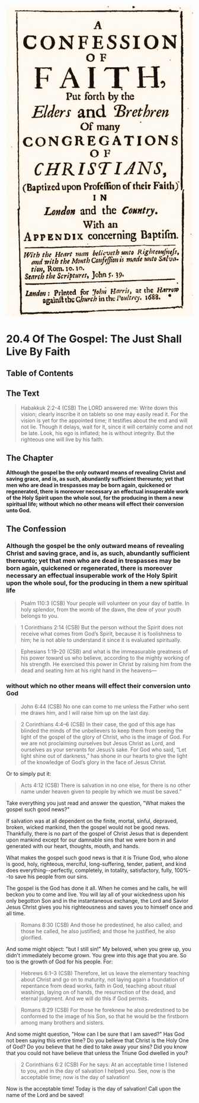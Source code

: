<img class="intro-right" src="../images/art-1689.png">

# 20.4 Of The Gospel: The Just Shall Live By Faith

## Table of Contents

<!-- toc -->

## The Text

>Habakkuk 2:2-4 (CSB) The LORD answered me:
>Write down this vision;
>clearly inscribe it on tablets
>so one may easily read it.
>For the vision is yet for the appointed time;
>it testifies about the end and will not lie.
>Though it delays, wait for it,
>since it will certainly come and not be late.
>Look, his ego is inflated;
>he is without integrity.
>But the righteous one will live by his faith.

## The Chapter

**Although the gospel be the only outward means of revealing Christ and saving grace, and is, as such, abundantly sufficient thereunto; yet that men who are dead in trespasses may be born again, quickened or regenerated, there is moreover necessary an effectual insuperable work of the Holy Spirit upon the whole soul, for the producing in them a new spiritual life; without which no other means will effect their conversion unto God.**

## The Confession

### Although the gospel be the only outward means of revealing Christ and saving grace, and is, as such, abundantly sufficient thereunto; yet that men who are dead in trespasses may be born again, quickened or regenerated, there is moreover necessary an effectual insuperable work of the Holy Spirit upon the whole soul, for the producing in them a new spiritual life

>Psalm 110:3 (CSB) Your people will volunteer on your day of battle. In holy splendor, from the womb of the dawn, the dew of your youth belongs to you.

>1 Corinthians 2:14 (CSB) But the person without the Spirit does not receive what comes from God’s Spirit, because it is foolishness to him; he is not able to understand it since it is evaluated spiritually.

>Ephesians 1:19–20 (CSB) and what is the immeasurable greatness of his power toward us who believe, according to the mighty working of his strength. He exercised this power in Christ by raising him from the dead and seating him at his right hand in the heavens—

### without which no other means will effect their conversion unto God

>John 6:44 (CSB) No one can come to me unless the Father who sent me draws him, and I will raise him up on the last day.

>2 Corinthians 4:4–6 (CSB) In their case, the god of this age has blinded the minds of the unbelievers to keep them from seeing the light of the gospel of the glory of Christ, who is the image of God. For we are not proclaiming ourselves but Jesus Christ as Lord, and ourselves as your servants for Jesus’s sake. For God who said, “Let light shine out of darkness,” has shone in our hearts to give the light of the knowledge of God’s glory in the face of Jesus Christ.

Or to simply put it:

>Acts 4:12 (CSB) There is salvation in no one else, for there is no other name under heaven given to people by which we must be saved.”

Take everything you just read and answer the question, "What makes the gospel such good news?"

If salvation was at all dependent on the finite, mortal, sinful, depraved, broken, wicked mankind, then the gospel would not be good news. Thankfully, there is no part of the gospel of Christ Jesus that is dependent upon mankind except for our damnable sins that we were born in and generated with our heart, thoughts, mouth, and hands.

What makes the gospel such good news is that it is Triune God, who alone is good, holy, righteous, merciful, long-suffering, tender, patient, and kind does everything--perfectly, completely, in totality, satisfactory, fully, 100%--to save his people from our sins.

The gospel is the God has done it all. When he comes and he calls, he will beckon you to come and live. You will lay all of your wickedness upon his only begotton Son and in the instantaneous exchange, the Lord and Savior Jesus Christ gives you his righteousness and saves you to himself once and all time.

>Romans 8:30 (CSB) And those he predestined, he also called; and those he called, he also justified; and those he justified, he also glorified.

And some might object: "but I still sin!" My beloved, when you grew up, you didn't immediately become grown. You grew into this age that you are. So too is the growth of God for his people. For:

>Hebrews 6:1–3 (CSB) Therefore, let us leave the elementary teaching about Christ and go on to maturity, not laying again a foundation of repentance from dead works, faith in God, teaching about ritual washings, laying on of hands, the resurrection of the dead, and eternal judgment. And we will do this if God permits.

>Romans 8:29 (CSB) For those he foreknew he also predestined to be conformed to the image of his Son, so that he would be the firstborn among many brothers and sisters.

And some might question, "How can I be sure that I am saved?" Has God not been saying this entire time? Do you believe that Christ is the Holy One of God? Do you believe that he died to take away your sins? Did you know that you could not have believe that unless the Triune God dwelled in you?

>2 Corinthians 6:2 (CSB) For he says: At an acceptable time I listened to you, and in the day of salvation I helped you. See, now is the acceptable time; now is the day of salvation!

Now is the acceptable time! Today is the day of salvation! Call upon the name of the Lord and be saved!